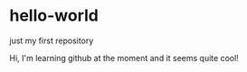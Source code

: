 # hello-world
just my first repository

Hi,
I'm learning github at the moment and it seems quite cool!

